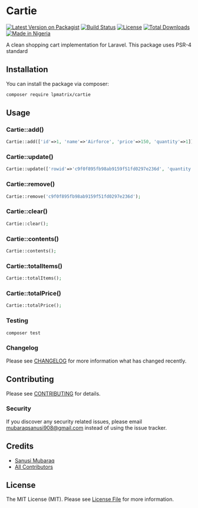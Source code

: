 # Cartie

[![Latest Version on Packagist](https://img.shields.io/packagist/v/lpmatrix/cartie.svg?style=flat-square)](https://packagist.org/packages/lpmatrix/cartie)
[![Build Status](https://img.shields.io/travis/lpmatrix/cartie/master.svg?style=flat-square)](https://travis-ci.org/lpmatrix/cartie)
<a href="https://packagist.org/packages/lpmatrix/cartie"><img src="https://poser.pugx.org/laravel/framework/license.svg" alt="License"></a> 
[![Total Downloads](https://img.shields.io/packagist/dt/lpmatrix/cartie.svg?style=flat-square)](https://packagist.org/packages/lpmatrix/cartie)
[![Made in Nigeria](https://img.shields.io/badge/made%20in-nigeria-008751.svg?style=flat-square)](https://github.com/acekyd/made-in-nigeria)

A clean shopping cart implementation for Laravel. This package uses PSR-4 standard

## Installation

You can install the package via composer:

```bash
composer require lpmatrix/cartie
```

## Usage

### Cartie::add()

``` php
Cartie::add(['id'=>1, 'name'=>'Airforce', 'price'=>150, 'quantity'=>1]);
```

### Cartie::update()

``` php
Cartie::update(['rowid'=>'c9f0f895fb98ab9159f51fd0297e236d', 'quantity'=>2]);
```

### Cartie::remove()

``` php
Cartie::remove('c9f0f895fb98ab9159f51fd0297e236d');
```

### Cartie::clear()

``` php
Cartie::clear();
```

### Cartie::contents()

``` php
Cartie::contents();
```

### Cartie::totalItems()

``` php
Cartie::totalItems();
```

### Cartie::totalPrice()

``` php
Cartie::totalPrice();
```

### Testing

``` bash
composer test
```

### Changelog

Please see [CHANGELOG](CHANGELOG.md) for more information what has changed recently.

## Contributing

Please see [CONTRIBUTING](CONTRIBUTING.md) for details.

### Security

If you discover any security related issues, please email mubaraqsanusi908@gmail.com instead of using the issue tracker.

## Credits

- [Sanusi Mubaraq](https://github.com/lpmatrix)
- [All Contributors](../../contributors)

## License

The MIT License (MIT). Please see [License File](LICENSE.md) for more information.

